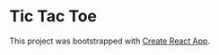 # Tic Tac Toe

This project was bootstrapped with [Create React App](https://github.com/facebook/create-react-app).

